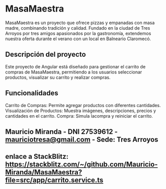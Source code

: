 # MasaMaestra

MasaMaestra es un proyecto que ofrece pizzas y empanadas con masa madre, combinando tradición y calidad. Fundado en la ciudad de Tres Arroyos por tres amigos apasionados por la gastronomía, extendemos nuestra oferta durante el verano con un local en Balneario Claromecó.

## Descripción del proyecto

Este proyecto de Angular está diseñado para gestionar el carrito de compras de MasaMaestra, permitiendo a los usuarios seleccionar productos, visualizar su carrito y realizar compras.

## Funcionalidades

Carrito de Compras: Permite agregar productos con diferentes cantidades.
Visualización de Productos: Muestra imágenes, descripciones, precios y cantidades en el carrito.
Compra: Simula lacompra y reiniciar el carrito.

## Mauricio Miranda - DNI 27539612 - mauriciotresa@gmail.com - Sede: Tres Arroyos

## enlace a StackBlitz: https://stackblitz.com/~/github.com/Mauricio-Miranda/MasaMaestra?file=src/app/carrito.service.ts





